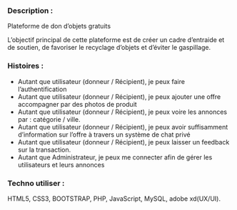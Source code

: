 
### Description :

Plateforme de don d’objets gratuits

L’objectif principal de cette plateforme est de créer un cadre d’entraide et de soutien, de favoriser le recyclage d’objets et d’éviter le gaspillage.

### Histoires :

- Autant que utilisateur (donneur / Récipient), je peux faire l’authentification 
- Autant que utilisateur (donneur / Récipient), je peux ajouter une offre accompagner par des photos de produit 
- Autant que utilisateur (donneur / Récipient), je peux voire les annonces par : catégorie / ville.
- Autant que utilisateur (donneur / Récipient), je peux avoir suffisamment d’information sur l’offre à travers un système de chat privé
- Autant que utilisateur (donneur / Récipient), je peux laisser un feedback sur la transaction.
- Autant que Administrateur, je peux me connecter afin de gérer les utilisateurs et leurs annonces  
### Techno utiliser :

HTML5, CSS3, BOOTSTRAP, PHP, JavaScript, MySQL, adobe xd(UX/UI).
